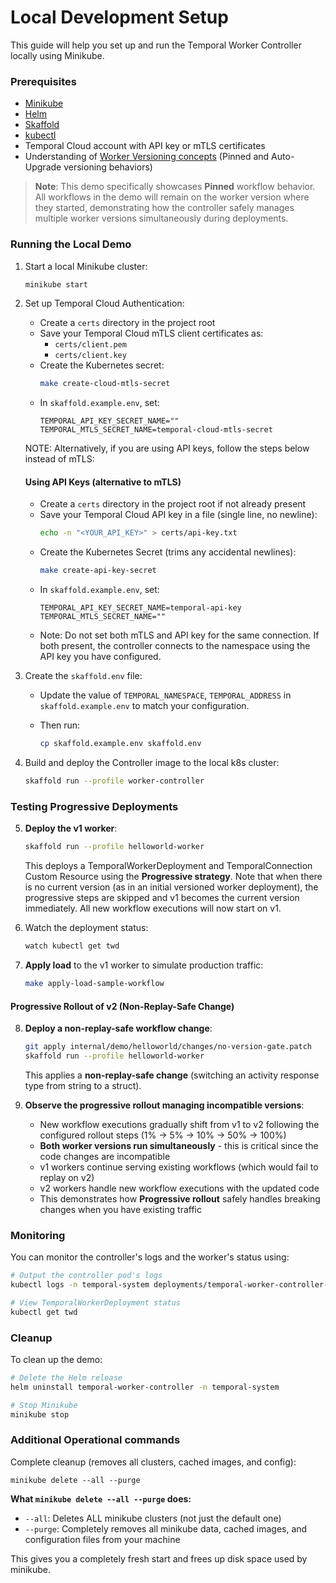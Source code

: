 # Local Development Setup

This guide will help you set up and run the Temporal Worker Controller locally using Minikube.

### Prerequisites

- [Minikube](https://minikube.sigs.k8s.io/docs/start/)
- [Helm](https://helm.sh/docs/intro/install/)
- [Skaffold](https://skaffold.dev/docs/install/)
- [kubectl](https://kubernetes.io/docs/tasks/tools/install-kubectl/)
- Temporal Cloud account with API key or mTLS certificates
- Understanding of [Worker Versioning concepts](https://docs.temporal.io/production-deployment/worker-deployments/worker-versioning) (Pinned and Auto-Upgrade versioning behaviors)

> **Note**: This demo specifically showcases **Pinned** workflow behavior. All workflows in the demo will remain on the worker version where they started, demonstrating how the controller safely manages multiple worker versions simultaneously during deployments.

### Running the Local Demo

1. Start a local Minikube cluster:
   ```bash
   minikube start
   ```

2. Set up Temporal Cloud Authentication:
   - Create a `certs` directory in the project root
   - Save your Temporal Cloud mTLS client certificates as:
     - `certs/client.pem`
     - `certs/client.key`
   - Create the Kubernetes secret:
     ```bash
     make create-cloud-mtls-secret
     ```
   - In `skaffold.example.env`, set:
     ```env
     TEMPORAL_API_KEY_SECRET_NAME=""
     TEMPORAL_MTLS_SECRET_NAME=temporal-cloud-mtls-secret
     ```

   NOTE: Alternatively, if you are using API keys, follow the steps below instead of mTLS:

   #### Using API Keys (alternative to mTLS)
   - Create a `certs` directory in the project root if not already present
   - Save your Temporal Cloud API key in a file (single line, no newline):
     ```bash
     echo -n "<YOUR_API_KEY>" > certs/api-key.txt
     ```
   - Create the Kubernetes Secret (trims any accidental newlines):
     ```bash
     make create-api-key-secret
     ```
   - In `skaffold.example.env`, set:
     ```env
     TEMPORAL_API_KEY_SECRET_NAME=temporal-api-key
     TEMPORAL_MTLS_SECRET_NAME=""
     ```
   - Note: Do not set both mTLS and API key for the same connection. If both present, the controller 
   connects to the namespace using the API key you have configured.

3. Create the `skaffold.env` file:
   - Update the value of `TEMPORAL_NAMESPACE`, `TEMPORAL_ADDRESS`  in `skaffold.example.env` to match your configuration.

   - Then run:
     ```bash
     cp skaffold.example.env skaffold.env
     ```

4. Build and deploy the Controller image to the local k8s cluster:
   ```bash
   skaffold run --profile worker-controller
   ```

### Testing Progressive Deployments

5. **Deploy the v1 worker**:
   ```bash
   skaffold run --profile helloworld-worker
   ```
   This deploys a TemporalWorkerDeployment and TemporalConnection Custom Resource using the **Progressive strategy**. Note that when there is no current version (as in an initial versioned worker deployment), the progressive steps are skipped and v1 becomes the current version immediately. All new workflow executions will now start on v1.
   
6. Watch the deployment status:
   ```bash
   watch kubectl get twd
   ```

7. **Apply load** to the v1 worker to simulate production traffic:
    ```bash
    make apply-load-sample-workflow
    ```

#### **Progressive Rollout of v2** (Non-Replay-Safe Change)

8. **Deploy a non-replay-safe workflow change**:
   ```bash
   git apply internal/demo/helloworld/changes/no-version-gate.patch
   skaffold run --profile helloworld-worker
   ```
   This applies a **non-replay-safe change** (switching an activity response type from string to a struct).

9. **Observe the progressive rollout managing incompatible versions**:
   - New workflow executions gradually shift from v1 to v2 following the configured rollout steps (1% → 5% → 10% → 50% → 100%)
   - **Both worker versions run simultaneously** - this is critical since the code changes are incompatible
   - v1 workers continue serving existing workflows (which would fail to replay on v2)
   - v2 workers handle new workflow executions with the updated code
   - This demonstrates how **Progressive rollout** safely handles breaking changes when you have existing traffic

### Monitoring 

You can monitor the controller's logs and the worker's status using:
```bash
# Output the controller pod's logs
kubectl logs -n temporal-system deployments/temporal-worker-controller-manager -f

# View TemporalWorkerDeployment status
kubectl get twd
```

### Cleanup

To clean up the demo:
```bash
# Delete the Helm release
helm uninstall temporal-worker-controller -n temporal-system

# Stop Minikube
minikube stop
```

### Additional Operational commands

Complete cleanup (removes all clusters, cached images, and config):
```
minikube delete --all --purge
```

**What `minikube delete --all --purge` does:**
- `--all`: Deletes ALL minikube clusters (not just the default one)
- `--purge`: Completely removes all minikube data, cached images, and configuration files from your machine

This gives you a completely fresh start and frees up disk space used by minikube. 
